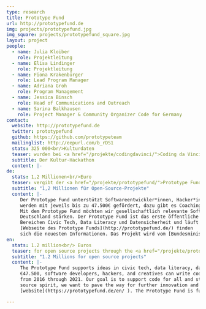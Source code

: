```yaml
---
type: research
title: Prototype Fund
url: http://prototypefund.de
img: projects/prototypefund.jpg
img_square: projects/prototypefund_square.jpg
layout: project
people:
  - name: Julia Kloiber
    role: Projektleitung
  - name: Elisa Lindinger
    role: Projektleitung
  - name: Fiona Krakenbürger
    role: Lead Program Manager
  - name: Adriana Groh
    role: Program Management
  - name: Jessica Binsch
    role: Head of Communications and Outreach
  - name: Sarina Balkhausen
    role: Project Manager & Community Organizer Code for Germany
contact:
  website: http://prototypefund.de
  twitter: prototypefund
  github: https://github.com/prototypeteam
  mailinglist: http://eepurl.com/b_rDS1
  stats: 325 000<br/>Kulturdaten
  teaser: wurden bei <a href="/projekte/codingdavinci/">Coding da Vinci</a> für alle zugänglich und nutzbar gemacht.
  subtitle: Der Kultur-Hackathon
  content: |-
de:
  stats: 1,2 Millionen<br/>Euro
  teaser: vergibt der <a href="/projekte/prototypefund/">Prototype Fund</a> an Open-Source-Projekte.
  subtitle: "1,2 Millionen für Open-Source-Projekte"
  content: |-
     Der Prototype Fund unterstützt Softwareentwickler*innen, Hacker*innen und Kreative dabei, ihre Ideen umzusetzen. Software-Projekte 
     werden mit jeweils bis zu 47.500€ gefördert, dazu gibt es Coaching von Mentor*innen und Austausch mit einem spannenden Netzwerk. 
     Mit dem Prototype Fund möchten wir gesellschaftlich relevante Software-Projekte unterstützen und die Open-Source-Community in 
     Deutschland stärken. Der Prototype Fund ist das erste öffentliche Förderprogramm für gemeinnützige Software-Projekte in den 
     Bereichen Civic Tech, Data Literacy und Datensicherheit und läuft von 2016 bis 2021. Auf der 
     [Webseite des Prototype Funds](http://prototypefund.de/) finden 
     sich die neuesten Informationen. Das Projekt wird vom [Bundesministerium für Bildung und Forschung](https://www.bmbf.de/) gefördert.
en:
  stats: 1.2 million<br/> Euros
  teaser: for open source projects through the <a href="/projekte/prototypefund/">Protoype Fund</a>.
  subtitle: "1.2 Millions for open source projects"
  content: |-
     The Prototype Fund supports ideas in civic tech, data literacy, data security, and software infrastructure. With a grant of up to 
     €47.500, software developers, hackers, and creatives can write code and develop open source prototypes. The program will run 
     from 2016 through 2021. Our goal is to support code for all and strengthen the open source community in Germany. In true open 
     source spirit, we want to pave the way for further innovation and additional ideas. You can find the latest on our 
     [website](https://prototypefund.de/en/ ). The Prototype Fund is funded by the Federal Ministry for Research and Education of Germany. 

---
```


